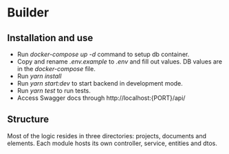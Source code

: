 # Builder

## Installation and use

* Run *docker-compose up -d* command to setup db container.
* Copy and rename *.env.example* to *.env* and fill out values. DB values are in the *docker-compose* file.
* Run *yarn install*
* Run *yarn start:dev* to start backend in development mode.
* Run *yarn test* to run tests.
* Access Swagger docs through http://localhost:{PORT}/api/


## Structure

Most of the logic resides in three directories: projects, documents and elements. Each module hosts its own controller, service, entities and dtos. 
